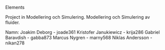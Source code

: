 Elements

Project in Modellering och Simulering.
Modellering och Simulering av fluider.

Namn:
	Joakim Deborg - joade361
	Kristofer Janukiewicz - krija286
	Gabriel Baravdish - gabba873
	Marcus Nygren - marny568
	Niklas Andersson - nikan278
